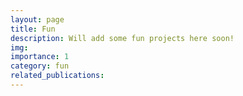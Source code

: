 ```yaml
---
layout: page
title: Fun
description: Will add some fun projects here soon!
img: 
importance: 1
category: fun
related_publications: 
---
```

